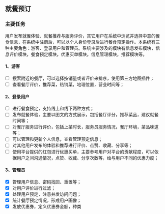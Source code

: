## 就餐预订
### 主要任务
用户发布就餐体验、就餐推荐与服务评价，其它用户在系统中浏览并选择中意的餐食信息，在系统中注册后，可以以个人身份登录后进行餐食预定操作。本系统有三种主要角色：游客、登录用户和管理员。系统主要涉及的模块有信息发布模块，信息评价模块，餐食预定模块，优惠买单模块，信息管理模块，推荐模块等。
  
#### 1、游客
- [ ] 搜索附近的餐厅，可以选择按销量或者评价来排序，使用第三方地图插件；
- [ ] 查看餐厅评价，推荐菜，热销菜，地理位置，营业时间等；

#### 2、登录用户
- [ ] 进行餐食预定，支持线上和线下两种方式；
- [ ] 发布就餐体验，主要以图文的方式展示，包括餐厅评分，推荐菜品，建议就餐时间等；
- [ ] 对餐厅服务进行评价，包括上菜时长，服务员服务情况，餐厅环境，菜品味道等；
- [ ] 可以管理和更新个人信息，查看管理预定信息；
- [ ] 对其他用户发布的体验和推荐进行评价、点赞、收藏、分享等；
- [ ] 使用平台提供的红包进行优惠买单，主要参考用户对平台的贡献程度，可以依据用户之间沟通情况，点赞、收藏、分享次数等，给与用户不同的优惠力度；

#### 3、管理员
- [x] 管理用户信息、密码找回、重置等；
- [x] 对用户评价进行过滤；
- [x] 处理用户预定，注意并发访问问题；
- [x] 统计餐厅预定情况，形成用户画像；
- [x] 发放优惠券，定义优惠券金额，种类
